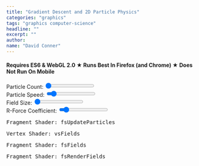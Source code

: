 ```yaml
---
title: "Gradient Descent and 2D Particle Physics"
categories: "graphics"
tags: "graphics computer-science"
headline: ""
excerpt: ""
author:
name: "David Conner"
---
```


####  Requires ES6 & WebGL 2.0 &#x2605; Runs Best In Firefox (and Chrome) &#x2605; Does Not Run On Mobile

<div class="row">
  <div class="col-sm-3">
    <label for="particle-count">Particle Count:</label>
    <input id="particle-count" type="range" min="1024" max="1048576" step="128" value="1024"/>
  </div>
  <div class="col-sm-3">
    <label for="particle-speed">Particle Speed:</label>
    <input id="particle-speed" type="range" min="0.025" max="10.0" step="0.025" value="1.0"/>
  </div>
  <div class="col-sm-3">
    <label for="field-size">Field Size:</label>
    <input id="field-size" type="range" min="1.0" max="35.0" step="1.0" value="1.0"/>
  </div>
  <div class="col-sm-3">
    <label for="r-coefficient">R-Force Coefficient:</label>
    <input id="r-coefficient" type="range" min="0.025" max="10.0" step="0.025" value="1.0"/>
  </div>
</div>

<pre class="highlight">Fragment Shader: fsUpdateParticles<code id="codeFsUpdateParticles"></code></pre>
<pre class="highlight">Vertex Shader: vsFields<code id="codeVsFields"></code></pre>
<pre class="highlight">Fragment Shader: fsFields<code id="codeFsFields"></code></pre>
<pre class="highlight">Fragment Shader: fsRenderFields<code id="codeFsRenderFields"></code></pre>

<script type="x-shader/x-vertex" id="vsPass">layout(location = 0) in vec3 a_position;
layout(location = 1) in vec2 a_texcoord;

out vec2 v_st;
out vec3 v_position;

void main() {
  v_st = a_texcoord;
  v_position = a_position;
  gl_Position = vec4(a_position, 1.0);
}
</script>

<script type="x-shader/x-fragment" id="fsUpdateParticles">
uniform vec2 u_resolution;
uniform ivec4 u_randomSeed;
uniform float u_particleSpeed;
uniform vec4 u_deltaTime;

uniform isampler2D s_particleRandoms;
uniform sampler2D s_particles;

in vec2 v_st;
in vec3 v_position;

layout(location = 0) out ivec4 random;
layout(location = 1) out vec4 particle;

// TODO: temperature: update another texture with particle velocities
// layout(location = 2) out vec4 particleVelocities

const float maxInt = 2147483647.0;

void main() {
  vec2 uv = gl_FragCoord.xy / u_resolution.xy;

  // =======================================
  // Update Randoms
  // =======================================

  ivec4 randomTexel = texture(s_particleRandoms, uv);

  vec2 texelCoords[4];
  texelCoords[0] = mod(gl_FragCoord.xy + vec2( 0.0, -2.0), u_resolution.xy) / u_resolution.xy;
  texelCoords[1] = mod(gl_FragCoord.xy + vec2( 1.0,  0.0), u_resolution.xy) / u_resolution.xy;
  texelCoords[2] = mod(gl_FragCoord.xy + vec2( 0.0,  1.0), u_resolution.xy) / u_resolution.xy;
  texelCoords[3] = mod(gl_FragCoord.xy + vec2(-1.0,  1.0), u_resolution.xy) / u_resolution.xy;

  ivec4 texels[4];
  texels[0] = texture(s_particleRandoms, texelCoords[0]);
  texels[1] = texture(s_particleRandoms, texelCoords[1]);
  texels[2] = texture(s_particleRandoms, texelCoords[2]);
  texels[3] = texture(s_particleRandoms, texelCoords[3]);

  ivec4 newRandom = u_randomSeed ^ randomTexel ^ texels[0] ^ texels[1] ^ texels[2] ^ texels[3];
  random = newRandom;

  // =======================================
  // Update Particles
  // =======================================

  vec4 newRandomFloat = fract(vec4(newRandom) / maxInt + 0.5) - 0.5 ;
  particle = texture(s_particles, uv);
  particle.x += (u_particleSpeed * newRandomFloat.x * u_deltaTime.x / 1000.0);
  particle.y += (u_particleSpeed * newRandomFloat.y * u_deltaTime.x / 1000.0);
}
</script>

<script type="x-shader/x-vertex" id="vsFields">
uniform float u_fieldSize;
uniform float u_rCoefficient;
uniform sampler2D s_particles;

layout(location = 0) in int a_index;

flat out int v_particleId;
out float v_pointSize;
//out vec4 v_position; // not linkable to fsFields ?

const float maxInt = 2147483647.0;

void main()
{
  // textureSize must return ivec & texelFetch must accept ivec
  ivec2 texSize = textureSize(s_particles, 0);

  ivec2 texel = ivec2(a_index % texSize.x, a_index / texSize.x);
  vec4 particle = texelFetch(s_particles, texel, 0);

  v_particleId = a_index;
  v_pointSize = u_fieldSize;

  gl_Position = vec4(particle.x, particle.y, 0.0, 1.0);;
  gl_PointSize = v_pointSize;
}
</script>

<script type="x-shader/x-fragment" id="fsFields">
uniform vec2 u_resolution;
uniform sampler2D s_particleAttributes;

//in vec4 v_position; // not linkable to fsFields ?
in float v_pointSize;
flat in int v_particleId;

layout(location = 0) out vec4 repelForce;
layout(location = 1) out vec4 repelComp;

void main()
{
  //ivec2 texSize = textureSize(s_particleAttributes, 0);
  //ivec2 texel = ivec2(v_particleId % texSize.x, v_particleId / texSize.x);
  //vec4 pAttr = texelFetch(s_particleAttributes, texel, 0);
  //vec4 particleColor = vec4(pAttr.r, pAttr.g, pAttr.b, 1.0);

  float distToParticle = distance(gl_PointCoord.xy, vec2(0.5,0.5));
  float fading = 1.0 - 2.0 * distToParticle;

  if (fading < 0.0) { fading = 0.0; }

  // TODO: set x/y components in repel force, scaled for distToParticle
  repelForce = vec4(fading, 0.0, 0.0, 1.0);

  // TODO: set repelComp to the aggregate of individual particle influences on that space
  repelComp = vec4(fading, 0.0, 0.0, 1.0);
}
</script>

<script type="x-shader/x-fragment" id="fsRenderFields">
uniform vec2 u_resolution;
uniform float u_rCoefficient;

uniform sampler2D s_repelField;
uniform sampler2D s_repelComp;

out vec4 color;

const float maxIntFloat = 2147483647.0;

void main() {
  vec2 uv = gl_FragCoord.xy / u_resolution.xy;

  vec4 rForce = texture(s_repelField, uv);
  vec4 rComp = texture(s_repelComp, uv);

  // "neural vector fields"
  color = vec4(
    distance(vec2(0.0,0.0), rForce.xy),
    0.0,
    rComp.x,
    1.0);
}
</script>

<script type="text/javascript" src="/js/3d/2017-05-17-gradient-descent-and-2d-particle-physics-es6.js"></script>

<script type="text/javascript">
  function pasteShaderToCodeBlock(shaderId, codeBlockId) {
    var shaderCode = document.getElementById(shaderId).textContent;
    var codeBlock = document.getElementById(codeBlockId);
    codeBlock.innerHTML = shaderCode;
    hljs.highlightBlock(codeBlock);
  }

  pasteShaderToCodeBlock('fsUpdateParticles', 'codeFsUpdateParticles');
  pasteShaderToCodeBlock('vsFields', 'codeVsFields');
  pasteShaderToCodeBlock('fsFields', 'codeFsFields');
  pasteShaderToCodeBlock('fsRenderFields', 'codeFsRenderFields');
</script>

